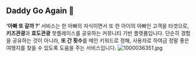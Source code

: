 ## Daddy Go Again 👋
**‘아빠 또 갈까 ?’** 서비스는 한 아빠의 자식이면서 또 한 아이의 아빠인 고객을 타겟으로, **키즈관광**과 **효도관광** 핫플레이스를 공유하는 커뮤니티 기반 플랫폼입니다. 단순히 경험을 공유하는 것이 아니라, **또 간 횟수**를 메인 키워드로 정해, 사용자로 하여금 정말 좋은 여행지를 찾을 수 있도록 도움을 주는 서비스입니다.
![1000036351.jpg](https://prod-files-secure.s3.us-west-2.amazonaws.com/410a0366-f695-44de-ba64-350e550f65fd/22aac4de-4087-43ac-a68c-53a74db4d064/1000036351.jpg)
